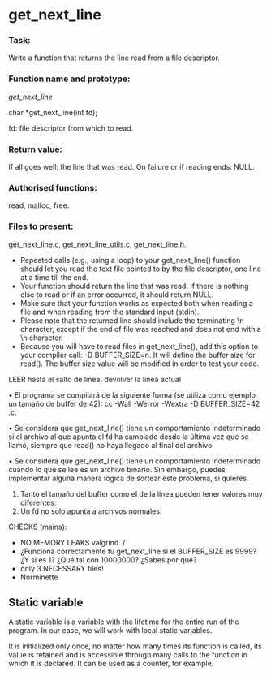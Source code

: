 <!-- TO DO:

1. tests:
https://github.com/kodpe/gnl-station-tester

and mine mains, test.txt

2. leaks:
MAC: leaks --atExit -- ./a.out

Ubuntu:
valgrind --leak-check=full ./a.out
valgrind --leak-check=full --show-leak-kinds=all --track-origins=yes ./your_program
additionally: valgrind --tool=memcheck --leak-check=full --trace-children=yes ./your_program

3. del .txt, readme, a.out...

4. norm

5. check names

6. git add, commit, push

----------------------------------------------------------- -->

# get_next_line

### Task:

Write a function that returns the line read from a file descriptor.

### Function name and prototype:

*get_next_line*

char *get_next_line(int fd);

fd: file descriptor from which to read.

### Return value:

If all goes well: the line that was read.
On failure or if reading ends: NULL.

### Authorised functions:

read, malloc, free.

### Files to present:

get_next_line.c, 
get_next_line_utils.c,
get_next_line.h.


 * Repeated calls (e.g., using a loop) to your get_next_line() function should let you read the text file pointed to by the file descriptor, one line at a time till the end.
 * Your function should return the line that was read. If there is nothing else to read or if an error occurred, it should return NULL.
 * Make sure that your function works as expected both when reading a file and when reading from the standard input (stdin).
 * Please note that the returned line should include the terminating \n character, except if the end of file was reached and does not end with a \n character.
 * Because you will have to read files in get_next_line(), add this option to your compiler call: -D BUFFER_SIZE=n. It will define the buffer size for read(). The buffer size value will be modified in order to test your code.


LEER hasta el salto de línea, 
devolver la línea actual


• El programa se compilará de la siguiente forma (se utiliza como ejemplo un tamaño
de buffer de 42):
cc -Wall -Werror -Wextra -D BUFFER_SIZE=42 <archivos>.c.

• Se considera que get_next_line() tiene un comportamiento indeterminado si el
archivo al que apunta el fd ha cambiado desde la última vez que se llamó, siempre
que read() no haya llegado al final del archivo.

• Se considera que get_next_line() tiene un comportamiento indeterminado cuando
lo que se lee es un archivo binario. Sin embargo, puedes implementar alguna manera
lógica de sortear este problema, si quieres.

1) Tanto el tamaño del buffer como el de la línea pueden tener
valores muy diferentes.
2) Un fd no solo apunta a archivos normales.

CHECKS (mains):
 * NO MEMORY LEAKS valgrind ./
 * ¿Funciona correctamente tu get_next_line si el BUFFER_SIZE es 9999?
	¿Y si es 1? ¿Qué tal con 10000000? ¿Sabes por qué?
 * only 3 NECESSARY files!
 * Norminette


## Static variable

A static variable is a variable with the lifetime for the entire run of the program. In our case, we will work with local static variables. 

It is initialized only once, no matter how many times its function is called, its value is retained and is accessible through many calls to the function in which it is declared. It can be used as a counter, for example.



